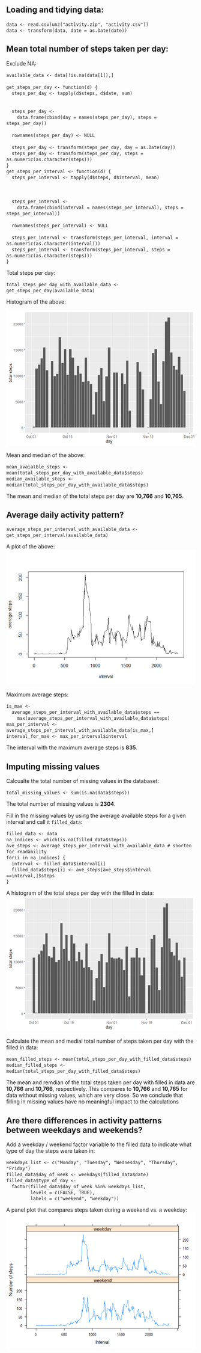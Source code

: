 Loading and tidying data:
-------------------------

    data <- read.csv(unz("activity.zip", "activity.csv"))
    data <- transform(data, date = as.Date(date))

Mean total number of steps taken per day:
-----------------------------------------

Exclude NA:

    available_data <- data[!is.na(data[1]),]

    get_steps_per_day <- function(d) {
      steps_per_day <- tapply(d$steps, d$date, sum)
      
      
      steps_per_day <-
        data.frame(cbind(day = names(steps_per_day), steps = steps_per_day))
      
      rownames(steps_per_day) <- NULL
      
      steps_per_day <- transform(steps_per_day, day = as.Date(day))
      steps_per_day <- transform(steps_per_day, steps = as.numeric(as.character(steps)))
    }
    get_steps_per_interval <- function(d) {
      steps_per_interval <- tapply(d$steps, d$interval, mean)
      
     
      
      steps_per_interval <- 
        data.frame(cbind(interval = names(steps_per_interval), steps = steps_per_interval))
      
      rownames(steps_per_interval) <- NULL
      
      steps_per_interval <- transform(steps_per_interval, interval = as.numeric(as.character(interval)))
      steps_per_interval <- transform(steps_per_interval, steps = as.numeric(as.character(steps)))
    }

Total steps per day:

    total_steps_per_day_with_available_data <- get_steps_per_day(available_data)

Histogram of the above:

![](PA1_template_files/figure-markdown_strict/unnamed-chunk-5-1.png)

Mean and median of the above:

    mean_avaialble_steps <- mean(total_steps_per_day_with_available_data$steps)
    median_available_steps <- median(total_steps_per_day_with_available_data$steps)

The mean and median of the total steps per day are **10,766** and
**10,765**.

Average daily activity pattern?
-------------------------------

    average_steps_per_interval_with_available_data <- get_steps_per_interval(available_data)

A plot of the above:
![](PA1_template_files/figure-markdown_strict/unnamed-chunk-8-1.png)

Maximum average steps:

    is_max <-
      average_steps_per_interval_with_available_data$steps ==
        max(average_steps_per_interval_with_available_data$steps)
    max_per_interval <- average_steps_per_interval_with_available_data[is_max,]
    interval_for_max <- max_per_interval$interval

The interval with the maximum average steps is **835**.

Imputing missing values
-----------------------

Calcualte the total number of missing values in the databaset:

    total_missing_values <- sum(is.na(data$steps))

The total number of missing values is **2304**.

Fill in the missing values by using the average available steps for a
given interval and call it `filled_data`:

    filled_data <- data
    na_indices <- which(is.na(filled_data$steps))
    ave_steps <- average_steps_per_interval_with_available_data # shorten for readability
    for(i in na_indices) {
      interval <- filled_data$interval[i]
      filled_data$steps[i] <- ave_steps[ave_steps$interval ==interval,]$steps
    }

A histogram of the total steps per day with the filled in data:
![](PA1_template_files/figure-markdown_strict/unnamed-chunk-12-1.png)

Calculate the mean and medial total number of steps taken per day with
the filled in data:

    mean_filled_steps <- mean(total_steps_per_day_with_filled_data$steps)
    median_filled_steps <- median(total_steps_per_day_with_filled_data$steps)

The mean and remdian of the total steps taken per day with filled in
data are **10,766** and **10,766**, respectively. This compares to
**10,766** and **10,765** for data without missing values, which are
very close. So we conclude that filling in missing values have no
meaningful impact to the calculations

Are there differences in activity patterns between weekdays and weekends?
-------------------------------------------------------------------------

Add a weekday / weekend factor variable to the filled data to indicate
what type of day the steps were taken in:

    weekdays_list <- c("Monday", "Tuesday", "Wednesday", "Thursday", "Friday")
    filled_data$day_of_week <- weekdays(filled_data$date)
    filled_data$type_of_day <-
      factor(filled_data$day_of_week %in% weekdays_list,
             levels = c(FALSE, TRUE),
             labels = c("weekend", "weekday"))

A panel plot that compares steps taken during a weekend vs. a weekday:
![](PA1_template_files/figure-markdown_strict/unnamed-chunk-15-1.png)
